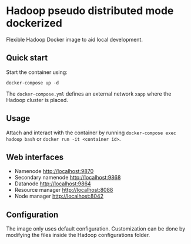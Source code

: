 # Hadoop pseudo distributed mode dockerized
Flexible Hadoop Docker image to aid local development.

## Quick start
Start the container using:
```
docker-compose up -d
```

The `docker-compose.yml` defines an external network `xapp` where the Hadoop cluster is placed.

## Usage
Attach and interact with the container by running `docker-compose exec hadoop bash` or `docker run -it <container id>`.

## Web interfaces
* Namenode <http://localhost:9870>  
* Secondary namenode <http://localhost:9868>  
* Datanode <http://localhost:9864>  
* Resource manager <http://localhost:8088>  
* Node manager <http://localhost:8042>  

## Configuration
The image only uses default configuration. Customization can be done by modifying the files inside the Hadoop configurations folder.  